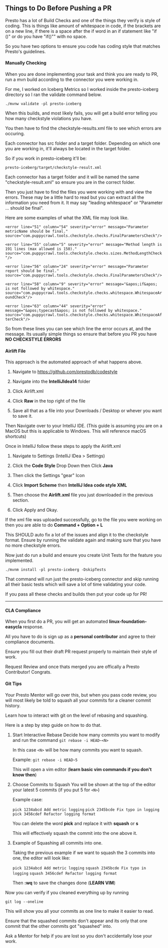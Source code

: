 ## Things to Do Before Pushing a PR

Presto has a lot of Build Checks and one of the things they verify is style of coding. This is things like amount of whitespace in code, if the brackets are on a new line, if there is a space after the if word in an if statement like "if ()" or do you have "if()"" with no space. 

So you have two options to ensure you code has coding style that matches Presto's guidelines. 

#### Manually Checking

When you are done implementing your task and think you are ready to PR, run a mvn build according to the connector you were working in. 

For me, I worked on Iceberg Metrics so I worked inside the presto-iceberg directory so I ran the validate command below. 

`./mvnw validate -pl presto-iceberg`

When this builds, and most likely fails, you will get a build error telling you how many checkstyle violations you have. 

You then have to find the checkstyle-results.xml file to see which errors are occuring. 

Each connector has src folder and a target folder. Depending on which one you are working in, it'll always be located in the target folder. 

So if you work in presto-iceberg it'll be:

`presto-iceberg/target/checkstyle-result.xml `

Each connector has a target folder and it will be named the same "checkstyle-result.xml" so ensure you are in the correct folder. 

Then you just have to find the files you were working with and view the errors. These may be a little hard to read but you can extract all the information you need from it. It may say "leading whitespace" or "Parameter ... should be final".

Here are some examples of what the XML file may look like. 

` <error line="51" column="54" severity="error" message="Parameter metricName should be final." source="com.puppycrawl.tools.checkstyle.checks.FinalParametersCheck"/> `


`<error line="55" column="5" severity="error" message="Method length is 191 lines (max allowed is 150)." source="com.puppycrawl.tools.checkstyle.checks.sizes.MethodLengthCheck"/>`


`<error line="56" column="24" severity="error" message="Parameter report should be final." source="com.puppycrawl.tools.checkstyle.checks.FinalParametersCheck"/>`


`<error line="58" column="9" severity="error" message="&apos;if&apos; is not followed by whitespace." source="com.puppycrawl.tools.checkstyle.checks.whitespace.WhitespaceAroundCheck"/>`


`<error line="63" column="44" severity="error" message="&apos;typecast&apos; is not followed by whitespace." source="com.puppycrawl.tools.checkstyle.checks.whitespace.WhitespaceAfterCheck"/>`

So from these lines you can see which line the error occurs at, and the message. Its usually simple things so ensure that before you PR you have **NO CHECKSTYLE ERRORS**





#### Airlift File

This approach is the automated approach of what happens above. 

1. Navigate to <https://github.com/prestodb/codestyle> 

2. Navigate into the **IntelliJIdea14** folder

3. Click Airlift.xml

4. Click **Raw** in the top right of the file

5. Save all that as a file into your Downloads / Desktop or whever you want to save it.


Then Navigate over to your IntelliJ IDE. 
(This guide is assuming you are on a MacOS but this is applicable to Windows. This will reference macOS shortcuts)

Once in IntelliJ follow these steps to apply the Airlift.xml

1. Navigate to Settings (IntelliJ IDea > Settings)

2. Click the **Code Style** Drop Down then Click **Java**

3. Then click the Settings "gear" Icon

4. Click **Import Scheme** then **IntelliJ Idea code style XML**

5. Then choose the **Airlift.xml** file you just downloaded in the previous section.

6. Click Apply and Okay. 


If the xml file was uploaded successfully, go to the file you were working on then you are able to do **Command + Option + L**

This SHOULD auto fix a lot of the issues and align it to the checkstyle format. Ensure by running the validate again and making sure that you have no more checkstyle errors. 



Now just do run a build and ensure you create Unit Tests for the feature you implemented.

`./mvnm install -pl presto-iceberg -DskipTests`

That command will run just the presto-iceberg connector and skip running all their basic tests which will save a lot of time validating your code. 

If you pass all these checks and builds then put your code up for PR!


***

#### CLA Compliance
When you first do a PR, you will get an automated **linux-foundation-easycla** response. 

All you have to do is sign up as a **personal contributor** and agree to their compliance documents. 

Ensure you fill out their draft PR request properly to maintain their style of work. 

Request Review and once thats merged you are offically a Presto Contributor! Congrats. 




#### Git Tips

Your Presto  Mentor will go over this, but when you pass code review, you will most likely be told to squash all your commits for a cleaner commit history. 

Learn how to interact with git on the level of rebasing and squashing. 

Here is a step by step guide on how to do that. 

1. Start Interactive Rebase 
    Decide how many commits you want to modify and run the command
    `git rebase -i HEAD~<N>`

    In this case `<N>` will be how many commits you want to squash.

    Example: `git rebase -i HEAD~5` 

    This will open a vim editor (**learn basic vim commands if you don't know then**)


2. Choose Commits to Squash
    You will be shown at the top of the editor your latest 5 commits (if you put 5 for `<N>`)

    Example case:

    `pick 1234abcd Add metric logging`
    `pick 2345bcde Fix typo in logging`
    `pick 3456cdef Refactor logging format`


    You can delete the word **pick** and replace it with **squash** or **s**

    This will effectively squash the commit into the one above it. 

3. Example of Squashing all commits into one.

    Taking the previous example if we want to squash the 3 commits into one, the editor will look like:

    `pick 1234abcd Add metric logging`
    `squash 2345bcde Fix typo in logging`
    `squash 3456cdef Refactor logging format`

    Then **:wq** to save the changes done (**LEARN VIM**)


Now you can verify if you cleaned everything up by running 

`git log --oneline`

This will show you all your commits as one line to make it easier to read. 

Ensure that the squashed commits don't appear and its only that one commit that the other commits got "squashed" into. 

Ask a Mentor for help if you are lost so you don't accidentally lose your work. 




